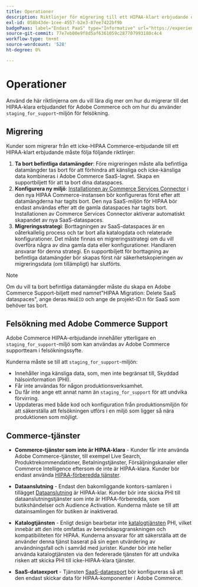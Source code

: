 ```yaml
---
title: Operationer
description: Riktlinjer för migrering till ett HIPAA-klart erbjudande och användning av den sekundära mellanlagringsmiljön för felsökning.
exl-id: 058b43de-1cee-4557-b2e3-87ee7422bf9b
badgePaas: label="Endast PaaS" type="Informative" url="https://experienceleague.adobe.com/en/docs/commerce/user-guides/product-solutions" tooltip="Gäller endast Adobe Commerce i molnprojekt (Adobe-hanterad PaaS-infrastruktur) och lokala projekt."
source-git-commit: 77e7eb00e9f8d5af6361059c287707993180c4c4
workflow-type: tm+mt
source-wordcount: '528'
ht-degree: 0%

---
```


# Operationer

Använd de här riktlinjerna om du vill lära dig mer om hur du migrerar till det HIPAA-klara erbjudandet för Adobe Commerce och om hur du använder `staging_for_support`-miljön för felsökning.

## Migrering

Kunder som migrerar från ett icke-HIPAA Commerce-erbjudande till ett HIPAA-klart erbjudande måste följa följande riktlinjer:

1. **Ta bort befintliga datamängder**: Före migreringen måste alla befintliga datamängder tas bort för att förhindra att känsliga och icke-känsliga data kombineras i Adobe Commerce SaaS-lagret. Skapa en supportbiljett för att ta bort dina dataspaces.
1. **Konfigurera ny miljö**: [Installationen av Commerce Services Connector](https://experienceleague.adobe.com/en/docs/commerce/user-guides/integration-services/saas) i den nya HIPAA Commerce-instansen bör konfigureras först efter att datamängderna har tagits bort. Den nya SaaS-miljön för HIPAA bör endast användas efter att de gamla dataspaces har tagits bort. Installationen av Commerce Services Connector aktiverar automatiskt skapandet av nya SaaS-dataspaces.
1. **Migreringsstrategi**: Borttagningen av SaaS-dataspaces är en oåterkallelig process och tar bort alla katalogdata och relaterade konfigurationer. Det måste finnas en migreringsstrategi om du vill överföra några av dina gamla data eller konfigurationer. Handlaren ansvarar för denna strategi. En supportbiljett för borttagning av befintliga datamängder bör skapas först när säkerhetskopieringen av migreringsdata (om tillämpligt) har slutförts.

>[!NOTE]
>Om du vill ta bort befintliga datamängder måste du skapa en Adobe Commerce Support-biljett med namnet&quot;HIPAA Migration: Delete SaaS dataspaces&quot;, ange deras `MAGEID` och ange de projekt-ID:n för SaaS som behöver tas bort.

## Felsökning med Adobe Commerce Support

Adobe Commerce HIPAA-erbjudande innehåller ytterligare en `staging_for_support`-miljö som kan användas av Adobe Commerce supportteam i felsökningssyfte.

Kunderna måste se till att `staging_for_support`-miljön:

- Innehåller inga känsliga data, som, men inte begränsat till, Skyddad hälsoinformation (PHI).
- Får inte användas för någon produktionsverksamhet.
- Du får inte ange ett annat namn än `staging_for_support` för att undvika förvirring.
- Uppdateras med både kod och konfiguration från produktionsmiljön för att säkerställa att felsökningen utförs i en miljö som ligger så nära produktionen som möjligt.

## Commerce-tjänster

- **Commerce-tjänster som inte är HIPAA-klara** - Kunder får inte använda Adobe Commerce-tjänster, till exempel Live Search, Produktrekommendationer, Betalningstjänster, Försäljningskanaler eller Commerce Intelligence eftersom de inte är HIPAA-klara. Kunder bör endast använda [HIPAA-förberedda tjänster](overview.md).

- **Dataanslutning** - Endast den bakomliggande kontors-samlaren i tillägget [Dataanslutning](https://experienceleague.adobe.com/en/docs/commerce/data-connection/overview) är HIPAA-klar. Kunder bör inte skicka PHI till dataanslutningstjänster som inte är HIPAA-förberedda, som butikshändelser och Audience Activation. Kunderna måste se till att datainsamlingen för butiken är inaktiverad.

- **Katalogtjänsten** - Enligt design bearbetar inte [katalogtjänsten](https://experienceleague.adobe.com/en/docs/commerce/catalog-service/overview) PHI, vilket innebär att den inte omfattas av beredskapsgranskningen och kompatibiliteten för HIPAA. Kunderna ansvarar för att säkerställa att de använder denna tjänst baserat på sin egen utvärdering av användningsfall och i samråd med jurister. Kunder bör inte heller använda katalogtjänsten via den federerade tjänsten för att undvika risken att skicka PHI till icke-HIPAA-klara tjänster.

- **SaaS-dataexport** - Tjänsten [SaaS-dataexport](https://experienceleague.adobe.com/en/docs/commerce/saas-data-export/overview) bör konfigureras så att den endast skickar data för HIPAA-komponenter i Adobe Commerce.
